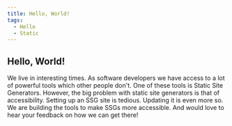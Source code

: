 ```yaml
---
title: Hello, World!
tags:
  - Hello
  - Static
---
```


## Hello, World!

We live in interesting times. As software developers we have access to a lot of powerful
tools which other people don't. One of these tools is Static Site Generators. However,
the big problem with static site generators is that of accessibility. Setting up an SSG site is tedious.
Updating it is even more so. We are building the tools to make SSGs more accessible. And would love to hear
your feedback on how we can get there!
